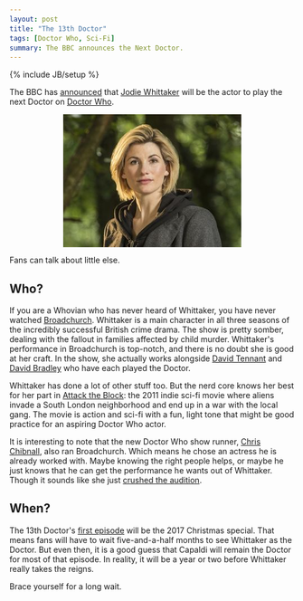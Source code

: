 ```yaml
---
layout: post
title: "The 13th Doctor"
tags: [Doctor Who, Sci-Fi]
summary: The BBC announces the Next Doctor.
---
```

{% include JB/setup %}

The BBC has [announced](https://www.youtube.com/watch?v=q1IczjLYCIM) that [Jodie Whittaker](http://www.imdb.com/name/nm2092886/) will be the actor to play the next Doctor on [Doctor Who](http://antineutrino.net/tags.html#Doctor%20Who-ref).

<img alt="Jodie Whittaker via BBC" src="/assets/images/whittaker.png" style="display: block;margin: 0 auto;"/>

Fans can talk about little else.


## Who?

If you are a Whovian who has never heard of Whittaker, you have never watched [Broadchurch](http://www.imdb.com/title/tt2249364/). Whittaker is a main character in all three seasons of the incredibly successful British crime drama. The show is pretty somber, dealing with the fallout in families affected by child murder. Whittaker's performance in Broadchurch is top-notch, and there is no doubt she is good at her craft. In the show, she actually works alongside [David Tennant](https://en.wikipedia.org/wiki/David_Tennant) and [David Bradley](http://www.imdb.com/name/nm0103195/?ref_=ttfc_fc_cl_t38) who have each played the Doctor.

Whittaker has done a lot of other stuff too. But the nerd core knows her best for her part in [Attack the Block](http://www.imdb.com/title/tt1478964/): the 2011 indie sci-fi movie where aliens invade a South London neighborhood and end up in a war with the local gang. The movie is action and sci-fi with a fun, light tone that might be good practice for an aspiring Doctor Who actor.

It is interesting to note that the new Doctor Who show runner, [Chris Chibnall](https://en.wikipedia.org/wiki/Chris_Chibnall), also ran Broadchurch. Which means he chose an actress he is already worked with. Maybe knowing the right people helps, or maybe he just knows that he can get the performance he wants out of Whittaker. Though it sounds like she just [crushed the audition](https://www.theguardian.com/tv-and-radio/2017/jul/16/doctor-who-jodie-whittaker-announced-13th-doctor).


## When?

The 13th Doctor's [first episode](http://www.imdb.com/title/tt6968542/) will be the 2017 Christmas special. That means fans will have to wait five-and-a-half months to see Whittaker as the Doctor. But even then, it is a good guess that Capaldi will remain the Doctor for most of that episode. In reality, it will be a year or two before Whittaker really takes the reigns.

Brace yourself for a long wait.
